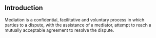 ##  Introduction

Mediation is a confidential, facilitative and voluntary process in which
parties to a dispute, with the assistance of a mediator, attempt to reach a
mutually acceptable agreement to resolve the dispute.
